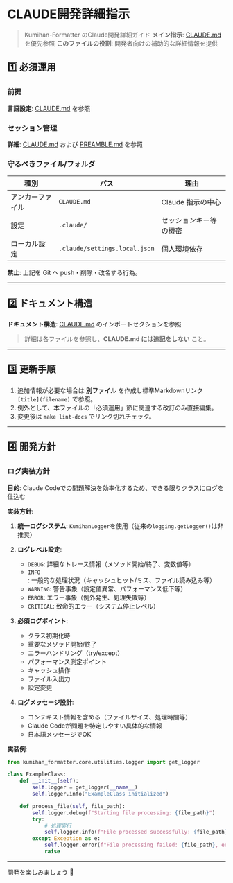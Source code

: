 # CLAUDE開発詳細指示

> Kumihan-Formatter のClaude開発詳細ガイド
> **メイン指示**: [CLAUDE.md](../../CLAUDE.md) を優先参照
> **このファイルの役割**: 開発者向けの補助的な詳細情報を提供

## 1️⃣ 必須運用

### 前提

**言語設定**: [CLAUDE.md](../../CLAUDE.md) を参照

### セッション管理

**詳細**: [CLAUDE.md](../../CLAUDE.md) および [PREAMBLE.md](../../PREAMBLE.md) を参照

### 守るべきファイル/フォルダ

| 種別       | パス                            | 理由           |
| -------- | ----------------------------- | ------------ |
| アンカーファイル | `CLAUDE.md`                   | Claude 指示の中心 |
| 設定       | `.claude/`                    | セッションキー等の機密  |
| ローカル設定   | `.claude/settings.local.json` | 個人環境依存       |

**禁止**: 上記を Git へ push・削除・改名する行為。

---

## 2️⃣ ドキュメント構造

**ドキュメント構造**: [CLAUDE.md](../../CLAUDE.md) のインポートセクションを参照

> 詳細は各ファイルを参照し、**CLAUDE.md には追記をしない** こと。

---

## 3️⃣ 更新手順

1. 追加情報が必要な場合は **別ファイル** を作成し標準Markdownリンク `[title](filename)` で参照。
2. 例外として、本ファイルの「必須運用」節に関連する改訂のみ直接編集。
3. 変更後は `make lint-docs` でリンク切れチェック。

---

## 4️⃣ 開発方針

### ログ実装方針

**目的**: Claude Codeでの問題解決を効率化するため、できる限りクラスにログを仕込む

**実装方針**:
1. **統一ログシステム**: `KumihanLogger`を使用（従来の`logging.getLogger()`は非推奨）
2. **ログレベル設定**:
   - `DEBUG`: 詳細なトレース情報（メソッド開始/終了、変数値等）
   - `INFO`: 一般的な処理状況（キャッシュヒット/ミス、ファイル読み込み等）
   - `WARNING`: 警告事象（設定値異常、パフォーマンス低下等）
   - `ERROR`: エラー事象（例外発生、処理失敗等）
   - `CRITICAL`: 致命的エラー（システム停止レベル）

3. **必須ログポイント**:
   - クラス初期化時
   - 重要なメソッド開始/終了
   - エラーハンドリング（try/except）
   - パフォーマンス測定ポイント
   - キャッシュ操作
   - ファイル入出力
   - 設定変更

4. **ログメッセージ設計**:
   - コンテキスト情報を含める（ファイルサイズ、処理時間等）
   - Claude Codeが問題を特定しやすい具体的な情報
   - 日本語メッセージでOK

**実装例**:
```python
from kumihan_formatter.core.utilities.logger import get_logger

class ExampleClass:
    def __init__(self):
        self.logger = get_logger(__name__)
        self.logger.info("ExampleClass initialized")

    def process_file(self, file_path):
        self.logger.debug(f"Starting file processing: {file_path}")
        try:
            # 処理実行
            self.logger.info(f"File processed successfully: {file_path}")
        except Exception as e:
            self.logger.error(f"File processing failed: {file_path}, error: {e}")
            raise
```

---

開発を楽しみましょう 🎉
